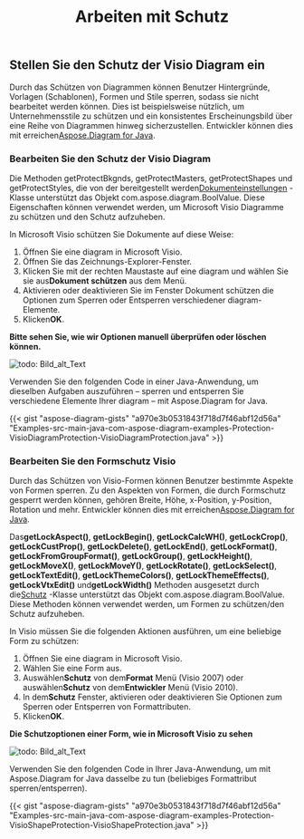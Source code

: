 ﻿---
title: Arbeiten mit Schutz
type: docs
weight: 90
url: /de/java/working-with-protection/
---
## **Stellen Sie den Schutz der Visio Diagram ein**
 Durch das Schützen von Diagrammen können Benutzer Hintergründe, Vorlagen (Schablonen), Formen und Stile sperren, sodass sie nicht bearbeitet werden können. Dies ist beispielsweise nützlich, um Unternehmensstile zu schützen und ein konsistentes Erscheinungsbild über eine Reihe von Diagrammen hinweg sicherzustellen. Entwickler können dies mit erreichen[Aspose.Diagram for Java](https://products.aspose.com/diagram/java/).
### **Bearbeiten Sie den Schutz der Visio Diagram**
 Die Methoden getProtectBkgnds, getProtectMasters, getProtectShapes und getProtectStyles, die von der bereitgestellt werden[Dokumenteinstellungen](https://reference.aspose.com/diagram/java/com.aspose.diagram/DocumentSettings) -Klasse unterstützt das Objekt com.aspose.diagram.BoolValue. Diese Eigenschaften können verwendet werden, um Microsoft Visio Diagramme zu schützen und den Schutz aufzuheben.

In Microsoft Visio schützen Sie Dokumente auf diese Weise:

1. Öffnen Sie eine diagram in Microsoft Visio.
1. Öffnen Sie das Zeichnungs-Explorer-Fenster.
1.  Klicken Sie mit der rechten Maustaste auf eine diagram und wählen Sie sie aus**Dokument schützen** aus dem Menü.
1. Aktivieren oder deaktivieren Sie im Fenster Dokument schützen die Optionen zum Sperren oder Entsperren verschiedener diagram-Elemente.
1.  Klicken**OK**.

**Bitte sehen Sie, wie wir Optionen manuell überprüfen oder löschen können.** 

![todo: Bild_alt_Text](working-with-protection_1.png)

Verwenden Sie den folgenden Code in einer Java-Anwendung, um dieselben Aufgaben auszuführen – sperren und entsperren Sie verschiedene Elemente Ihrer diagram – mit Aspose.Diagram for Java.

{{< gist "aspose-diagram-gists" "a970e3b0531843f718d7f46abf12d56a" "Examples-src-main-java-com-aspose-diagram-examples-Protection-VisioDiagramProtection-VisioDiagramProtection.java" >}}
### **Bearbeiten Sie den Formschutz Visio**
 Durch das Schützen von Visio-Formen können Benutzer bestimmte Aspekte von Formen sperren. Zu den Aspekten von Formen, die durch Formschutz gesperrt werden können, gehören Breite, Höhe, x-Position, y-Position, Rotation und mehr. Entwickler können dies mit erreichen[Aspose.Diagram for Java](https://products.aspose.com/diagram/java/).

 Das**getLockAspect()**, **getLockBegin()**, **getLockCalcWH()**, **getLockCrop()**, **getLockCustProp()**, **getLockDelete()**, **getLockEnd()**, **getLockFormat()**, **getLockFromGroupFormat()**, **getLockGroup()**, **getLockHeight()**, **getLockMoveX()**, **getLockMoveY()**, **getLockRotate()**, **getLockSelect()**, **getLockTextEdit()**, **getLockThemeColors()**, **getLockThemeEffects()**, **getLockVtxEdit()** und**getLockWidth()** Methoden ausgesetzt durch die[Schutz](https://reference.aspose.com/diagram/java/com.aspose.diagram/Protection) -Klasse unterstützt das Objekt com.aspose.diagram.BoolValue. Diese Methoden können verwendet werden, um Formen zu schützen/den Schutz aufzuheben.

In Visio müssen Sie die folgenden Aktionen ausführen, um eine beliebige Form zu schützen:

1. Öffnen Sie eine diagram in Microsoft Visio.
1. Wählen Sie eine Form aus.
1.  Auswählen**Schutz** von dem**Format** Menü (Visio 2007) oder auswählen**Schutz** von dem**Entwickler** Menü (Visio 2010).
1.  In dem**Schutz** Fenster, aktivieren oder deaktivieren Sie Optionen zum Sperren oder Entsperren von Formattributen.
1.  Klicken**OK**.

**Die Schutzoptionen einer Form, wie in Microsoft Visio zu sehen** 

![todo: Bild_alt_Text](working-with-protection_2.png)

Verwenden Sie den folgenden Code in Ihrer Java-Anwendung, um mit Aspose.Diagram for Java dasselbe zu tun (beliebiges Formattribut sperren/entsperren).

{{< gist "aspose-diagram-gists" "a970e3b0531843f718d7f46abf12d56a" "Examples-src-main-java-com-aspose-diagram-examples-Protection-VisioShapeProtection-VisioShapeProtection.java" >}}
